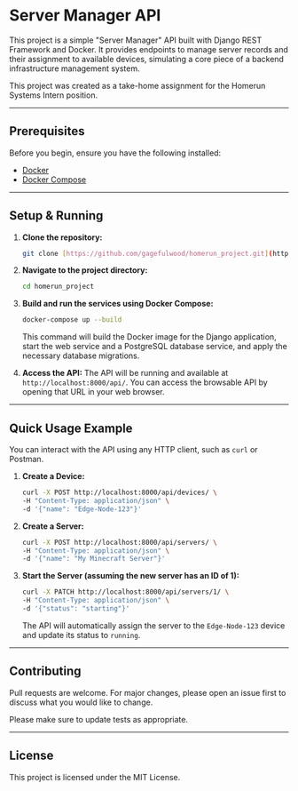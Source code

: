 # Server Manager API

This project is a simple "Server Manager" API built with Django REST Framework and Docker. It provides endpoints to manage server records and their assignment to available devices, simulating a core piece of a backend infrastructure management system.

This project was created as a take-home assignment for the Homerun Systems Intern position.

---

## Prerequisites

Before you begin, ensure you have the following installed:
* [Docker](https://docs.docker.com/get-docker/)
* [Docker Compose](https://docs.docker.com/compose/install/)

---

## Setup & Running

1.  **Clone the repository:**
    ```bash
    git clone [https://github.com/gagefulwood/homerun_project.git](https://github.com/gagefulwood/homerun_project.git)
    ```

2.  **Navigate to the project directory:**
    ```bash
    cd homerun_project
    ```

3.  **Build and run the services using Docker Compose:**
    ```bash
    docker-compose up --build
    ```
    This command will build the Docker image for the Django application, start the web service and a PostgreSQL database service, and apply the necessary database migrations.

4.  **Access the API:**
    The API will be running and available at `http://localhost:8000/api/`. You can access the browsable API by opening that URL in your web browser.

---

## Quick Usage Example

You can interact with the API using any HTTP client, such as `curl` or Postman.

1.  **Create a Device:**
    ```bash
    curl -X POST http://localhost:8000/api/devices/ \
    -H "Content-Type: application/json" \
    -d '{"name": "Edge-Node-123"}'
    ```

2.  **Create a Server:**
    ```bash
    curl -X POST http://localhost:8000/api/servers/ \
    -H "Content-Type: application/json" \
    -d '{"name": "My Minecraft Server"}'
    ```

3.  **Start the Server (assuming the new server has an ID of 1):**
    ```bash
    curl -X PATCH http://localhost:8000/api/servers/1/ \
    -H "Content-Type: application/json" \
    -d '{"status": "starting"}'
    ```
    The API will automatically assign the server to the `Edge-Node-123` device and update its status to `running`.

---

## Contributing

Pull requests are welcome. For major changes, please open an issue first to discuss what you would like to change.

Please make sure to update tests as appropriate.

---

## License

This project is licensed under the MIT License.
